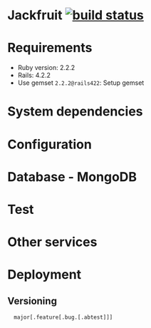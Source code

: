 Jackfruit [![build status](http://ci.pedia.vn/projects/4/status.png?ref=dev)](http://ci.pedia.vn/projects/4?ref=dev)
==========

# Requirements
  - Ruby version: 2.2.2
  - Rails: 4.2.2
  - Use gemset `2.2.2@rails422`: Setup gemset

# System dependencies

# Configuration

# Database - MongoDB

# Test

# Other services

# Deployment

## Versioning
  ```
    major[.feature[.bug.[.abtest]]]
  ```